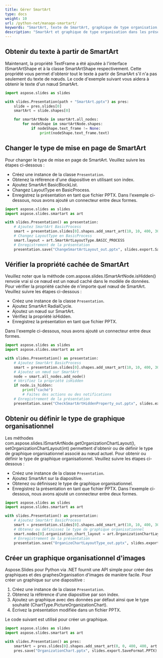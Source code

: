 ```yaml
---
title: Gérer SmartArt
type: docs
weight: 10
url: /python-net/manage-smartart/
keywords: "SmartArt, texte de SmartArt, graphique de type organisation, graphique organisationnel d'images, présentation PowerPoint, Python, Aspose.Slides pour Python via .NET"
description: "SmartArt et graphique de type organisation dans les présentations PowerPoint en Python"
---
```


## **Obtenir du texte à partir de SmartArt**
Maintenant, la propriété TextFrame a été ajoutée à l'interface ISmartArtShape et à la classe SmartArtShape respectivement. Cette propriété vous permet d'obtenir tout le texte à partir de SmartArt s'il n'a pas seulement du texte de nœuds. Le code d'exemple suivant vous aidera à obtenir le texte d'un nœud SmartArt.

```py
import aspose.slides as slides

with slides.Presentation(path + "SmartArt.pptx") as pres:
    slide = pres.slides[0]
    smartArt = slide.shapes[0]

    for smartArtNode in smartArt.all_nodes:
        for nodeShape in smartArtNode.shapes:
            if nodeShape.text_frame != None:
                print(nodeShape.text_frame.text)
```



## **Changer le type de mise en page de SmartArt**
Pour changer le type de mise en page de SmartArt. Veuillez suivre les étapes ci-dessous :

- Créez une instance de la classe `Presentation`.
- Obtenez la référence d'une diapositive en utilisant son index.
- Ajoutez SmartArt BasicBlockList.
- Changez LayoutType en BasicProcess.
- Enregistrez la présentation en tant que fichier PPTX.
  Dans l'exemple ci-dessous, nous avons ajouté un connecteur entre deux formes.

```py
import aspose.slides as slides
import aspose.slides.smartart as art

with slides.Presentation() as presentation:
    # Ajoutez SmartArt BasicProcess 
    smart = presentation.slides[0].shapes.add_smart_art(10, 10, 400, 300, art.SmartArtLayoutType.BASIC_BLOCK_LIST)
    # Changez LayoutType en BasicProcess
    smart.layout = art.SmartArtLayoutType.BASIC_PROCESS
    # Enregistrement de la présentation
    presentation.save("ChangeSmartArtLayout_out.pptx", slides.export.SaveFormat.PPTX)
```



## **Vérifier la propriété cachée de SmartArt**
Veuillez noter que la méthode com.aspose.slides.ISmartArtNode.isHidden() renvoie vrai si ce nœud est un nœud caché dans le modèle de données. Pour vérifier la propriété cachée de n'importe quel nœud de SmartArt. Veuillez suivre les étapes ci-dessous :

- Créez une instance de la classe `Presentation`.
- Ajoutez SmartArt RadialCycle.
- Ajoutez un nœud sur SmartArt.
- Vérifiez la propriété isHidden.
- Enregistrez la présentation en tant que fichier PPTX.

Dans l'exemple ci-dessous, nous avons ajouté un connecteur entre deux formes.

```py
import aspose.slides as slides
import aspose.slides.smartart as art

with slides.Presentation() as presentation:
    # Ajoutez SmartArt BasicProcess 
    smart = presentation.slides[0].shapes.add_smart_art(10, 10, 400, 300, art.SmartArtLayoutType.RADIAL_CYCLE)
    # Ajoutez un nœud sur SmartArt 
    node = smart.all_nodes.add_node()
    # Vérifiez la propriété isHidden
    if node.is_hidden:
        print("caché")
        # Faites des actions ou des notifications
    # Enregistrement de la présentation
    presentation.save("CheckSmartArtHiddenProperty_out.pptx", slides.export.SaveFormat.PPTX)
```



## **Obtenir ou définir le type de graphique organisationnel**
Les méthodes com.aspose.slides.ISmartArtNode.getOrganizationChartLayout(), setOrganizationChartLayout(int) permettent d'obtenir ou de définir le type de graphique organisationnel associé au nœud actuel. Pour obtenir ou définir le type de graphique organisationnel. Veuillez suivre les étapes ci-dessous :

- Créez une instance de la classe `Presentation`.
- Ajoutez SmartArt sur la diapositive.
- Obtenez ou définissez le type de graphique organisationnel.
- Enregistrez la présentation en tant que fichier PPTX.
  Dans l'exemple ci-dessous, nous avons ajouté un connecteur entre deux formes.

```py
import aspose.slides as slides
import aspose.slides.smartart as art

with slides.Presentation() as presentation:
    # Ajoutez SmartArt BasicProcess 
    smart = presentation.slides[0].shapes.add_smart_art(10, 10, 400, 300, art.SmartArtLayoutType.ORGANIZATION_CHART)
    # Obtenez ou définissez le type de graphique organisationnel 
    smart.nodes[0].organization_chart_layout = art.OrganizationChartLayoutType.LEFT_HANGING
    # Enregistrement de la présentation
    presentation.save("OrganizeChartLayoutType_out.pptx", slides.export.SaveFormat.PPTX)
```




## **Créer un graphique organisationnel d'images**
Aspose.Slides pour Python via .NET fournit une API simple pour créer des graphiques et des graphesOrganisation d'images de manière facile. Pour créer un graphique sur une diapositive :

1. Créez une instance de la classe `Presentation`.
1. Obtenez la référence d'une diapositive par son index.
1. Ajoutez un graphique avec des données par défaut ainsi que le type souhaité (ChartType.PictureOrganizationChart).
1. Écrivez la présentation modifiée dans un fichier PPTX.

Le code suivant est utilisé pour créer un graphique.

```py
import aspose.slides as slides
import aspose.slides.smartart as art

with slides.Presentation() as pres:
    smartArt = pres.slides[0].shapes.add_smart_art(0, 0, 400, 400, art.SmartArtLayoutType.PICTURE_ORGANIZATION_CHART)
    pres.save("OrganizationChart.pptx", slides.export.SaveFormat.PPTX)
```